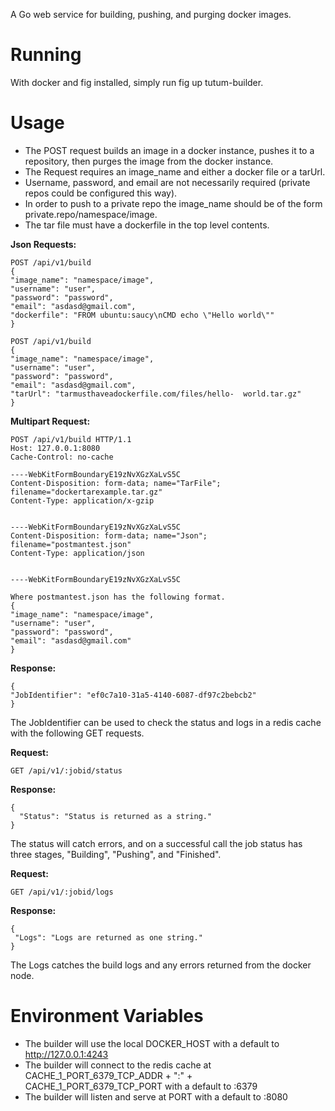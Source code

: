 A Go web service for building, pushing, and purging docker images.

# **Running**

With docker and fig installed, simply run fig up tutum-builder.

# **Usage**

* The POST request builds an image in a docker instance, pushes it to a repository, then purges the image from the docker instance.  
* The Request requires an image_name and either a docker file or a tarUrl.  
* Username, password, and email are not necessarily required (private repos could be configured this way).  
* In order to push to a private repo the image_name should be of the form private.repo/namespace/image.  
* The tar file must have a dockerfile in the top level contents.

**Json Requests:**

	POST /api/v1/build
	{
	"image_name": "namespace/image",
	"username": "user",
	"password": "password",
	"email": "asdasd@gmail.com",
	"dockerfile": "FROM ubuntu:saucy\nCMD echo \"Hello world\""
	}
	
	POST /api/v1/build
	{
	"image_name": "namespace/image",
	"username": "user",
	"password": "password",
	"email": "asdasd@gmail.com",
	"tarUrl": "tarmusthaveadockerfile.com/files/hello-	world.tar.gz"
	}
	
**Multipart Request:**

	POST /api/v1/build HTTP/1.1
	Host: 127.0.0.1:8080
	Cache-Control: no-cache
	
	----WebKitFormBoundaryE19zNvXGzXaLvS5C
	Content-Disposition: form-data; name="TarFile"; filename="dockertarexample.tar.gz"
	Content-Type: application/x-gzip
	
	
	----WebKitFormBoundaryE19zNvXGzXaLvS5C
	Content-Disposition: form-data; name="Json"; filename="postmantest.json"
	Content-Type: application/json
	
	
	----WebKitFormBoundaryE19zNvXGzXaLvS5C	
		
	Where postmantest.json has the following format. 
	{
	"image_name": "namespace/image",
	"username": "user",
	"password": "password",
	"email": "asdasd@gmail.com"
	}
	

**Response:**

	{
	"JobIdentifier": "ef0c7a10-31a5-4140-6087-df97c2bebcb2"
	}

The JobIdentifier can be used to check the status and logs in a redis cache with the following GET requests.

**Request:**

	GET /api/v1/:jobid/status

**Response:**

	{
	  "Status": "Status is returned as a string."
	}

The status will catch errors, and on a successful call the job status has three stages, "Building", "Pushing", and "Finished".


**Request:**
	
	GET /api/v1/:jobid/logs

**Response:**
	
	{
 	 "Logs": "Logs are returned as one string."
	}
	
The Logs catches the build logs and any errors returned from the docker node. 


# **Environment Variables**

* The builder will use the local DOCKER_HOST with a default to http://127.0.0.1:4243 
* The builder will connect to the redis cache at CACHE_1_PORT_6379_TCP_ADDR + ":" + CACHE_1_PORT_6379_TCP_PORT with a default to :6379
* The builder will listen and serve at PORT with a default to :8080